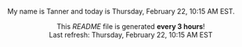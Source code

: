 My name is Tanner and today is Thursday, February 22, 10:15 AM EST.

<p align="center">This <i>README</i> file is generated <b>every 3 hours</b>!</br>Last refresh: Thursday, February 22, 10:15 AM EST<br /></p>
